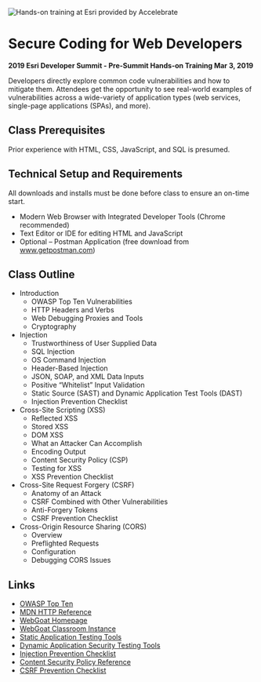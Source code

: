 ![Hands-on training at Esri provided by Accelebrate](https://deivu67oka01d.cloudfront.net/esri/esri_accelebrate4.jpg)

# Secure Coding for Web Developers
**2019 Esri Developer Summit - Pre-Summit Hands-on Training Mar 3, 2019**

Developers directly explore common code vulnerabilities and how to mitigate them. Attendees get the opportunity to see real-world examples of vulnerabilities across a wide-variety of application types (web services, single-page applications (SPAs), and more). 

## Class Prerequisites

Prior experience with HTML, CSS, JavaScript, and SQL is presumed.

## Technical Setup and Requirements

All downloads and installs must be done before class to ensure an on-time start.

- Modern Web Browser with Integrated Developer Tools (Chrome recommended)
- Text Editor or IDE for editing HTML and JavaScript
- Optional – Postman Application (free download from www.getpostman.com)

## Class Outline
- Introduction
  - OWASP Top Ten Vulnerabilities
  - HTTP Headers and Verbs
  - Web Debugging Proxies and Tools
  - Cryptography
- Injection
  - Trustworthiness of User Supplied Data
  - SQL Injection
  - OS Command Injection
  - Header-Based Injection
  - JSON, SOAP, and XML Data Inputs
  - Positive “Whitelist” Input Validation
  - Static Source (SAST) and Dynamic Application Test Tools (DAST) 
  - Injection Prevention Checklist
- Cross-Site Scripting (XSS)
  - Reflected XSS
  - Stored XSS
  - DOM XSS
  - What an Attacker Can Accomplish
  - Encoding Output
  - Content Security Policy (CSP)
  - Testing for XSS
  - XSS Prevention Checklist
- Cross-Site Request Forgery (CSRF)
  - Anatomy of an Attack
  - CSRF Combined with Other Vulnerabilities
  - Anti-Forgery Tokens
  - CSRF Prevention Checklist
- Cross-Origin Resource Sharing (CORS)
  - Overview
  - Preflighted Requests
  - Configuration
  - Debugging CORS Issues

## Links
- [OWASP Top Ten](https://www.owasp.org/index.php/Category:OWASP_Top_Ten_Project)
- [MDN HTTP Reference](https://developer.mozilla.org/en-US/docs/Web/HTTP)
- [WebGoat Homepage](https://www.owasp.org/index.php/Category:OWASP_WebGoat_Project)
- [WebGoat Classroom Instance](http://3.91.78.49:8080/WebGoat)
- [Static Application Testing Tools](https://www.owasp.org/index.php/Source_Code_Analysis_Tools)
- [Dynamic Application Security Testing Tools](https://www.owasp.org/index.php/Category:Vulnerability_Scanning_Tools)
- [Injection Prevention Checklist](https://www.owasp.org/index.php/Web_Application_Security_Testing_Cheat_Sheet)
- [Content Security Policy Reference](https://content-security-policy.com)
- [CSRF Prevention Checklist](https://www.owasp.org/index.php/Cross-Site_Request_Forgery_(CSRF)_Prevention_Cheat_Sheet)

